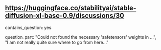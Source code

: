 ## https://huggingface.co/stabilityai/stable-diffusion-xl-base-0.9/discussions/30

contains_question: yes

question_part: "Could not found the necessary 'safetensors' weights in ...", "I am not really quite sure where to go from here..."